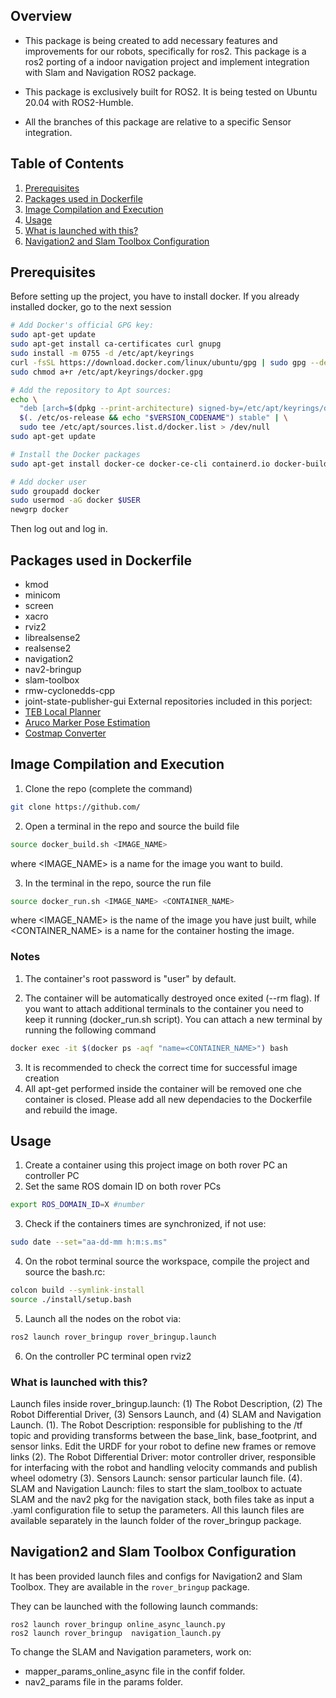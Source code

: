 <!-- GETTING STARTED -->
## Overview
- This package is being created to add necessary features and improvements for our robots, specifically for ros2. This package is a ros2 porting of a indoor navigation project and implement integration with Slam and Navigation ROS2 package.

  

- This package is exclusively built for ROS2. It is being tested on Ubuntu 20.04 with ROS2-Humble.

  

  

- All the branches of this package are relative to a specific Sensor integration.

## Table of Contents

1. [Prerequisites](#Prerequisites)
2. [Packages used in Dockerfile](#Packages-used-in-Dockerfile)
3. [Image Compilation and Execution](#Image-Compilation-and-Execution)
4. [Usage](#Usage)
5. [What is launched with this?](#What-is-launched-with-this?)
6. [Navigation2 and Slam Toolbox Configuration](#Navigation2-and-Slam-Toolbox-Configuration)


## Prerequisites
Before setting up the project, you have to install docker. If you already installed docker, go to the next session
```sh
# Add Docker's official GPG key:
sudo apt-get update
sudo apt-get install ca-certificates curl gnupg
sudo install -m 0755 -d /etc/apt/keyrings
curl -fsSL https://download.docker.com/linux/ubuntu/gpg | sudo gpg --dearmor -o /etc/apt/keyrings/docker.gpg
sudo chmod a+r /etc/apt/keyrings/docker.gpg

# Add the repository to Apt sources:
echo \
  "deb [arch=$(dpkg --print-architecture) signed-by=/etc/apt/keyrings/docker.gpg] https://download.docker.com/linux/ubuntu \
  $(. /etc/os-release && echo "$VERSION_CODENAME") stable" | \
  sudo tee /etc/apt/sources.list.d/docker.list > /dev/null
sudo apt-get update

# Install the Docker packages
sudo apt-get install docker-ce docker-ce-cli containerd.io docker-buildx-plugin docker-compose-plugin

# Add docker user
sudo groupadd docker
sudo usermod -aG docker $USER
newgrp docker
```
Then log out and log in.

## Packages used in Dockerfile
- kmod
- minicom
- screen
- xacro
- rviz2
- librealsense2
- realsense2
- navigation2
- nav2-bringup
- slam-toolbox
- rmw-cyclonedds-cpp
- joint-state-publisher-gui
External repositories included in this porject:
- [TEB Local Planner](https://github.com/rst-tu-dortmund/teb_local_planner/tree/ros2-master)
- [Aruco Marker Pose Estimation](https://github.com/AIRLab-POLIMI/ros2-aruco-pose-estimation)
- [Costmap Converter](https://github.com/rst-tu-dortmund/costmap_converter/tree/ros2/)
## Image Compilation and Execution

1. Clone the repo (complete the command)
```sh
git clone https://github.com/
```
2.  Open a terminal in the repo and source the build file
```sh
source docker_build.sh <IMAGE_NAME>
```
where <IMAGE_NAME> is a name for the image you want to build.

3. In the terminal in the repo, source the run file
```sh
source docker_run.sh <IMAGE_NAME> <CONTAINER_NAME>
```
where <IMAGE_NAME> is the name of the image you have just built, while <CONTAINER_NAME> is a name for the container hosting the image.

### Notes 
1. The container's root password is "user" by default.

2. The container will be automatically destroyed once exited (--rm flag). If you want to attach additional terminals to the container you need to keep it running (docker_run.sh script). You can attach a new terminal by running the following command
```sh
docker exec -it $(docker ps -aqf "name=<CONTAINER_NAME>") bash
```
3. It is recommended to check the correct time for successful image creation 
4. All apt-get performed inside the container will be removed one che container is closed. Please add all new dependacies to the Dockerfile and rebuild the image.
   
## Usage
1. Create a container using this project image on both rover PC an controller PC
2. Set the same ROS domain ID on both rover PCs
```sh
export ROS_DOMAIN_ID=X #number
```
3. Check if the containers times are synchronized, if not use:
 ```sh
sudo date --set="aa-dd-mm h:m:s.ms"
```
4. On the robot terminal source the workspace, compile the project and source the bash.rc:
 ```sh
colcon build --symlink-install
source ./install/setup.bash
```
5. Launch all the nodes on the robot via:
```bash
ros2 launch rover_bringup rover_bringup.launch
```
6. On the controller PC terminal open rviz2

### What is launched with this?
Launch files inside rover_bringup.launch: (1) The Robot Description, (2) The Robot Differential Driver, (3) Sensors Launch, and (4) SLAM and Navigation Launch.
(1). The Robot Description: responsible for publishing to the /tf topic and providing transforms between the base_link, base_footprint, and sensor links. Edit the URDF for your robot to define new frames or remove links
(2). The Robot Differential Driver: motor controller driver, responsible for interfacing with the robot and handling velocity commands and publish wheel odometry
(3). Sensors Launch: sensor particular launch file. 
(4). SLAM and Navigation Launch: files to start the slam_toolbox to actuate SLAM and the nav2 pkg for the navigation stack, both files take as input a .yaml configuration file to setup the parameters.
All this launch files are available separately in the launch folder of the rover_bringup package.

## Navigation2 and Slam Toolbox Configuration
It has been provided launch files and configs for Navigation2 and Slam Toolbox. They are available in the ``rover_bringup`` package.

They can be launched with the following launch commands:
```
ros2 launch rover_bringup online_async_launch.py
ros2 launch rover_bringup  navigation_launch.py
```
To change the SLAM and Navigation parameters, work on:
- mapper_params_online_async file in the confif folder.
- nav2_params file in the params folder. 

   
   
   
   
   
   
   
   
   
   
   
   
   
   
   

